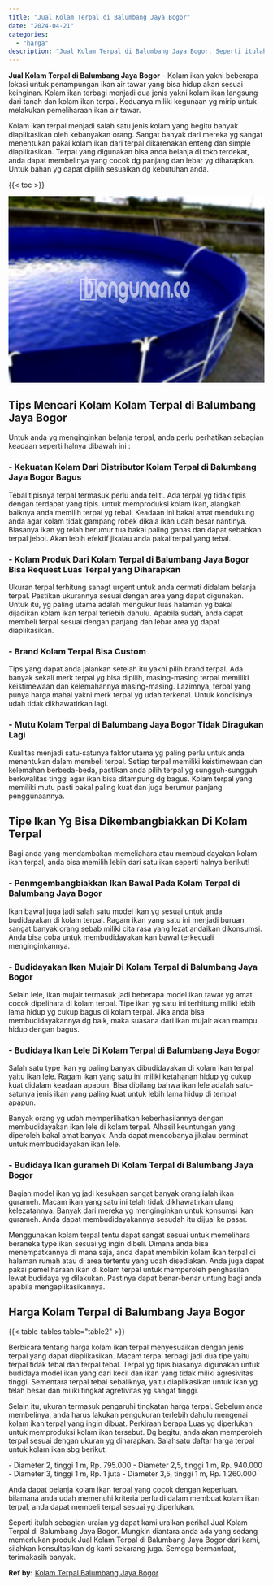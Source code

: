 ```yaml
---
title: "Jual Kolam Terpal di Balumbang Jaya Bogor"
date: "2024-04-21"
categories: 
  - "harga"
description: "Jual Kolam Terpal di Balumbang Jaya Bogor. Seperti itulah sebagian uraian yg dapat kami uraikan perihal Jual Kolam Terpal di Balumbang Jaya Bogor. Mungkin di..."
---
```


**Jual Kolam Terpal di Balumbang Jaya Bogor** – Kolam ikan yakni beberapa lokasi untuk penampungan ikan air tawar yang bisa hidup akan sesuai keinginan. Kolam ikan terbagi menjadi dua jenis yakni kolam ikan langsung dari tanah dan kolam ikan terpal. Keduanya miliki kegunaan yg mirip untuk melakukan pemeliharaan ikan air tawar.

Kolam ikan terpal menjadi salah satu jenis kolam yang begitu banyak diaplikasikan oleh kebanyakan orang. Sangat banyak dari mereka yg sangat menentukan pakai kolam ikan dari terpal dikarenakan enteng dan simple diaplikasikan. Terpal yang digunakan bisa anda belanja di toko terdekat, anda dapat membelinya yang cocok dg panjang dan lebar yg diharapkan. Untuk bahan yg dapat dipilih sesuaikan dg kebutuhan anda.

{{< toc >}}

![Jual Kolam Terpal di Balumbang Jaya Bogor](/images/jual-kolam-terpal-57.png)

## Tips Mencari Kolam Kolam Terpal di Balumbang Jaya Bogor

Untuk anda yg menginginkan belanja terpal, anda perlu perhatikan sebagian keadaan seperti halnya dibawah ini :

### \- Kekuatan Kolam Dari Distributor Kolam Terpal di Balumbang Jaya Bogor Bagus

Tebal tipisnya terpal termasuk perlu anda teliti. Ada terpal yg tidak tipis dengan terdapat yang tipis. untuk memproduksi kolam ikan, alangkah baiknya anda memilih terpal yg tebal. Keadaan ini bakal amat mendukung anda agar kolam tidak gampang robek dikala ikan udah besar nantinya. Biasanya ikan yg telah berumur tua bakal paling ganas dan dapat sebabkan terpal jebol. Akan lebih efektif jikalau anda pakai terpal yang tebal.

### \- Kolam Produk Dari Kolam Terpal di Balumbang Jaya Bogor Bisa Request Luas Terpal yang Diharapkan

Ukuran terpal terhitung sanagt urgent untuk anda cermati didalam belanja terpal. Pastikan ukurannya sesuai dengan area yang dapat digunakan. Untuk itu, yg paling utama adalah mengukur luas halaman yg bakal dijadikan kolam ikan terpal terlebih dahulu. Apabila sudah, anda dapat membeli terpal sesuai dengan panjang dan lebar area yg dapat diaplikasikan.

### \- Brand Kolam Terpal Bisa Custom

Tips yang dapat anda jalankan setelah itu yakni pilih brand terpal. Ada banyak sekali merk terpal yg bisa dipilih, masing-masing terpal memiliki keistimewaan dan kelemahannya masing-masing. Lazimnya, terpal yang punya harga mahal yakni merk terpal yg udah terkenal. Untuk kondisinya udah tidak dikhawatirkan lagi.

### \- Mutu Kolam Terpal di Balumbang Jaya Bogor Tidak Diragukan Lagi

Kualitas menjadi satu-satunya faktor utama yg paling perlu untuk anda menentukan dalam membeli terpal. Setiap terpal memiliki keistimewaan dan kelemahan berbeda-beda, pastikan anda pilih terpal yg sungguh-sungguh berkwalitas tinggi agar ikan bisa ditampung dg bagus. Kolam terpal yang memiliki mutu pasti bakal paling kuat dan juga berumur panjang penggunaannya.

## Tipe Ikan Yg Bisa Dikembangbiakkan Di Kolam Terpal

Bagi anda yang mendambakan memeliahara atau membudidayakan kolam ikan terpal, anda bisa memilih lebih dari satu ikan seperti halnya berikut!

### \- Penmgembangbiakkan Ikan Bawal Pada Kolam Terpal di Balumbang Jaya Bogor

Ikan bawal juga jadi salah satu model ikan yg sesuai untuk anda budidayakan di kolam terpal. Ragam ikan yang satu ini menjadi buruan sangat banyak orang sebab miliki cita rasa yang lezat andaikan dikonsumsi. Anda bisa coba untuk membudidayakan kan bawal terkecuali menginginkannya.

### \- Budidayakan Ikan Mujair Di Kolam Terpal di Balumbang Jaya Bogor

Selain lele, ikan mujair termasuk jadi beberapa model ikan tawar yg amat cocok dipelihara di kolam terpal. Tipe ikan yg satu ini terhitung miliki lebih lama hidup yg cukup bagus di kolam terpal. Jika anda bisa membudidayakannya dg baik, maka suasana dari ikan mujair akan mampu hidup dengan bagus.

### \- Budidaya Ikan Lele Di Kolam Terpal di Balumbang Jaya Bogor

Salah satu type ikan yg paling banyak dibudidayakan di kolam ikan terpal yaitu ikan lele. Ragam ikan yang satu ini miliki ketahanan hidup yg cukup kuat didalam keadaan apapun. Bisa dibilang bahwa ikan lele adalah satu-satunya jenis ikan yang paling kuat untuk lebih lama hidup di tempat apapun.

Banyak orang yg udah memperlihatkan keberhasilannya dengan membudidayakan ikan lele di kolam terpal. Alhasil keuntungan yang diperoleh bakal amat banyak. Anda dapat mencobanya jikalau berminat untuk membudidayakan ikan lele.

### \- Budidaya Ikan gurameh Di Kolam Terpal di Balumbang Jaya Bogor

Bagian model ikan yg jadi kesukaan sangat banyak orang ialah ikan gurameh. Macam ikan yang satu ini telah tidak dikhawatirkan ulang kelezatannya. Banyak dari mereka yg menginginkan untuk konsumsi ikan gurameh. Anda dapat membudidayakannya sesudah itu dijual ke pasar.

Menggunakan kolam terpal tentu dapat sangat sesuai untuk memelihara beraneka type ikan sesuai yg ingin dibeli. Dimana anda bisa menempatkannya di mana saja, anda dapat membikin kolam ikan terpal di halaman rumah atau di area tertentu yang udah disediakan. Anda juga dapat pakai pemeliharaan ikan di kolam terpal untuk memperoleh penghasilan lewat budidaya yg dilakukan. Pastinya dapat benar-benar untung bagi anda apabila mengaplikasikannya.

## Harga Kolam Terpal di Balumbang Jaya Bogor

{{< table-tables table="table2" >}}

Berbicara tentang harga kolam ikan terpal menyesuaikan dengan jenis terpal yang dapat diaplikasikan. Macam terpal terbagi jadi dua tipe yaitu terpal tidak tebal dan terpal tebal. Terpal yg tipis biasanya digunakan untuk budidaya model ikan yang dari kecil dan ikan yang tidak miliki agresivitas tinggi. Sementara terpal tebal sebaliknya, yaitu diaplikasikan untuk ikan yg telah besar dan miliki tingkat agretivitas yg sangat tinggi.

Selain itu, ukuran termasuk pengaruhi tingkatan harga terpal. Sebelum anda membelinya, anda harus lakukan pengukuran terlebih dahulu mengenai kolam ikan terpal yang ingin dibuat. Perkiraan berapa Luas yg diperlukan untuk memproduksi kolam ikan tersebut. Dg begitu, anda akan memperoleh terpal sesuai dengan ukuran yg diharapkan. Salahsatu daftar harga terpal untuk kolam ikan sbg berikut:

\- Diameter 2, tinggi 1 m, Rp. 795.000 - Diameter 2,5, tinggi 1 m, Rp. 940.000 - Diameter 3, tinggi 1 m, Rp. 1 juta - Diameter 3,5, tinggi 1 m, Rp. 1.260.000

Anda dapat belanja kolam ikan terpal yang cocok dengan keperluan. bilamana anda udah memenuhi kriteria perlu di dalam membuat kolam ikan terpal, anda dapat membeli terpal sesuai yg diperlukan.

Seperti itulah sebagian uraian yg dapat kami uraikan perihal Jual Kolam Terpal di Balumbang Jaya Bogor. Mungkin diantara anda ada yang sedang memerlukan produk Jual Kolam Terpal di Balumbang Jaya Bogor dari kami, silahkan konsultasikan dg kami sekarang juga. Semoga bermanfaat, terimakasih banyak.

**Ref by:** [Kolam Terpal Balumbang Jaya Bogor](https://id.wikipedia.org/wiki/Kolam)

